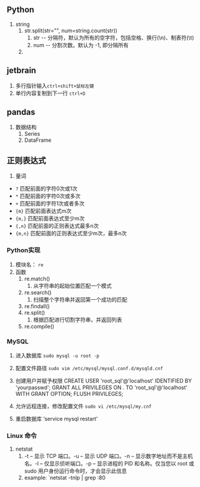 ## Python
1. string
   1. str.split(str="", num=string.count(str))
      1. str -- 分隔符，默认为所有的空字符，包括空格、换行(\n)、制表符(\t)
      2. num -- 分割次数。默认为 -1, 即分隔所有
   2. 

## jetbrain
1. 多行指针输入`ctrl+shift+鼠标左键`
2. 单行内容复制到下一行 `ctrl+D`

## pandas
1. 数据结构
   1. Series
   2. DataFrame

## 正则表达式
1. 量词
- `?` 匹配前面的字符0次或1次
- `*` 匹配前面的字符0次或多次
- `+` 匹配前面的字符1次或者多次
- `{m}` 匹配前面表达式m次
- `{m,}` 匹配前面表达式至少m次
- `{,n}` 匹配前面的正则表达式最多n次
- `{m,n}` 匹配前面的正则表达式至少m次，最多n次

### Python实现
1. 模块名： `re `
2. 函数
   1. re.match()
      1. 从字符串的起始位置匹配一个模式
   2. re.search()
      1. 扫描整个字符串并返回第一个成功的匹配
   3. re.findall()
   4. re.split()
      1. 根据匹配进行切割字符串，并返回列表
   5. re.compile()
   
### MySQL
1. 进入数据库 `sudo mysql -u root -p`
2. 配置文件路径 `sudo vim /etc/mysql/mysql.conf.d/mysqld.cnf`
3. 创建用户并赋予权限 
CREATE USER 'root_sql'@'localhost' IDENTIFIED BY 'yourpasswd';
GRANT ALL PRIVILEGES ON *.* TO 'root_sql'@'localhost' WITH GRANT OPTION;
FLUSH PRIVILEGES;

4. 允许远程连接，修改配置文件 `sudo vi /etc/mysql/my.cnf`
5. 重启数据库 ‘service mysql restart’


### Linux 命令
1. netstat 
   1. -t – 显示 TCP 端口。-u – 显示 UDP 端口。-n – 显示数字地址而不是主机名。-l – 仅显示侦听端口。-p – 显示进程的 PID 和名称。仅当您以 root 或 sudo 用户身份运行命令时，才会显示此信息
   2. example:  `netstat -tnlp | grep :80
